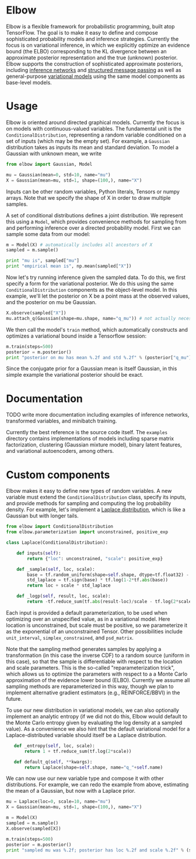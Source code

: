 # Elbow

Elbow is a flexible framework for probabilistic programming, built atop TensorFlow. The goal is to make it easy to define and compose sophisticated probability models and inference strategies. Currently the focus is on variational inference, in which we explicitly optimize an evidence bound (the ELBO) corresponding to the KL divergence between an approximate posterior representation and the true (unknown) posterior. Elbow supports the construction of sophisticated approximate posteriors, including [inference networks](https://arxiv.org/abs/1312.6114) and [structured message passing](https://arxiv.org/abs/1603.06277) as well as general-purpose [variational models](https://arxiv.org/abs/1511.02386) using the same model components as base-level models. 

# Usage

Elbow is oriented around directed graphical models. Currently the focus is on models with continuous-valued variables. The fundamental unit is the `ConditionalDistribution`, representing a random variable conditioned on a set of inputs (which may be the empty set). For example, a `Gaussian` distribution takes as inputs its mean and standard deviation. To model a Gaussian with unknown mean, we write

```python
from elbow import Gaussian, Model

mu = Gaussian(mean=0, std=10, name="mu")
X = Gaussian(mean=mu, std=1, shape=(100,), name="X")
```

Inputs can be other random variables, Python literals, Tensors or numpy arrays. Note that we specify the shape of X in order to draw multiple samples. 

A set of conditional distributions defines a joint distribution. We represent this using a `Model`, which provides convenience methods for sampling from and performing inference over a directed probability model. First we can sample some data from our model:

```python
m = Model(X) # automatically includes all ancestors of X
sampled = m.sample()

print "mu is", sampled["mu"]
print "empirical mean is", np.mean(sampled["X"])
```

Now let's try running inference given the sampled data. To do this, we first specify a form for the variational posterior. We do this using the same `ConditionalDistribution` components as the object-level model. In this example, we'll let the posterior on X be a point mass at the observed values, and the posterior on mu be Gaussian. 

```python
X.observe(sampled["X"])
mu.attach_q(Gaussian(shape=mu.shape, name="q_mu")) # not actually necessary, would be inferred automatically, but shown here for illustration
```

We then call the model's `train` method, which automatically constructs and optimizes a variational bound inside a Tensorflow session:

```python
m.train(steps=500)
posterior = m.posterior()
print "posterior on mu has mean %.2f and std %.2f" % (posterior["q_mu"]["mean"], posterior["q_mu"]["std"])
```

Since the conjugate prior for a Gaussian mean is itself Gaussian, in this simple example the variational posterior should be exact. 

# Documentation

TODO write more documentation including examples of inference networks, transformed variables, and minibatch training.

Currently the best reference is the source code itself. The `examples` directory contains implementations of models including sparse matrix factorization, clustering (Gaussian mixture model), binary latent features, and variational autoencoders, among others. 

# Custom components

Elbow makes it easy to define new types of random variables. A new variable must extend the `ConditionalDistribution` class, specify its inputs, and provide methods for sampling and computing the log probability density. For example, let's implement a [Laplace distribution](https://en.wikipedia.org/wiki/Laplace_distribution), which is like a Gaussian but with longer tails.

```python
from elbow import ConditionalDistribution
from elbow.parameterization import unconstrained, positive_exp

class Laplace(ConditionalDistribution):

    def inputs(self):
        return {"loc": unconstrained, "scale": positive_exp}

    def _sample(self, loc, scale):
        base = tf.random_uniform(shape=self.shape, dtype=tf.float32) - 0.5
        std_laplace = tf.sign(base) * tf.log(1-2*tf.abs(base))
        return loc + scale * std_laplace

    def _logp(self, result, loc, scale):
        return -tf.reduce_sum(tf.abs(result-loc)/scale - tf.log(2*scale))
```

Each input is provided a default parameterization, to be used when optimizing over an unspecified value, as in a variational model. Here location is unconstrained, but scale must be positive, so we parameterize it as the exponential of an unconstrained Tensor. Other possibilities include `unit_interval`, `simplex_constrained`, and `psd_matrix`. 

Note that the sampling method generates samples by applying a transformation (in this case the inverse CDF) to a random source (uniform in this case), so that the sample is differentiable with respect to the location and scale parameters. This is the so-called "reparameterization trick", which allows us to optimize the parameters with respect to a a Monte Carlo approximation of the evidence lower bound (ELBO). Currently we assume all sampling methods are reparameterized in this way, though we plan to implement alternative gradient estimators (e.g., REINFORCE/BBVI) in the future.

To use our new distribution in variational models, we can also optionally implement an analytic entropy (if we did not do this, Elbow would default to the Monte Carlo entropy given by evaluating the log density at a sampled value). As a convenience we also hint that the default variational model for a Laplace-distributed variable should itself be a Laplace distribution.

```python
   def _entropy(self, loc, scale):
       return 1 + tf.reduce_sum(tf.log(2*scale))

   def default_q(self, **kwargs):
       return Laplace(shape=self.shape, name="q_"+self.name)
```

We can now use our new variable type and compose it with other distributions. For example, we can redo the example from above, estimating the mean of a Gaussian, but now with a Laplace prior.

```python
mu = Laplace(loc=0, scale=10, name="mu")
X = Gaussian(mean=mu, std=1, shape=(100,), name="X")

m = Model(X)
sampled = m.sample()
X.observe(sampled[X])

m.train(steps=500)
posterior = m.posterior()
print "sampled mu was %.2f; posterior has loc %.2f and scale %.2f" % (sampled["mu"], posterior["q_mu"]["scale"], posterior["q_mu"]["scale"])
```







